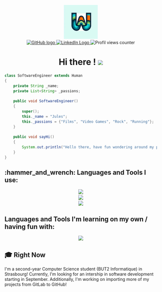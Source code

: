 <div id="header" align="center">
 <source media="(prefers-color-scheme: light)" srcset="images/logo.png">
 <img alt="Witchoy's Logo" src="images/Logo_112x112.png">
</div>

<div i="badges" align="center">
 <a href="https://github.com/Witchoy">
 <img src="https://img.shields.io/badge/GitHub-purple?style=for-the-badge&logo=discord&logoColor=white" alt="GitHub logo"> </a>
 <a href="https://www.linkedin.com/in/jules-goy-9b340a2b7/">
 <img src="https://img.shields.io/badge/LinkedIn-blue?style=for-the-badge&logo=linkedin&logoColor=white" alt="LinkedIn Logo"> </a>
 <img src="https://komarev.com/ghpvc/?username=Witchoy&style=for-the-badge&color=blue" alt="Profil views counter"/>
</div>
<div id="textheader" align="center">
 <h1>
  Hi there !
  <img src="https://media2.giphy.com/media/v1.Y2lkPTc5MGI3NjExMjhpY3h2eGtvMThjZG1ieHEzeHYybW1jb3I5enBwdWJlc2p2N3NvYSZlcD12MV9pbnRlcm5hbF9naWZfYnlfaWQmY3Q9cw/cCBMBrqVdMSJKQiP72/giphy.gif" width="50px"/>
 </h1>
</div>

```java
class SoftwareEngineer extends Human 
{
    private String _name;
    private List<String> _passions;

    public void SoftwareEngineer() 
    {
        super();
        this._name = "Jules";
        this._passions = {"Films", "Video Games", "Rock", "Running"};
    }

    public void sayHi()
    {
        System.out.println("Hello there, have fun wondering around my profil.");
    }
}
```
<div>
    <h2> :hammer_and_wrench: Languages and Tools I use: </h2>
    <p align="center">
    <a href="https://skillicons.dev">
        <img src="https://skillicons.dev/icons?i=c,cs,java,html,css,js,ts,sqlite&theme=light" />
        </br>
        <img src="https://skillicons.dev/icons?i=linux,vscode,androidstudio,idea,gitlab&theme=light" />
        </br>
        <img src="https://skillicons.dev/icons?i=laravel,react&theme=light" />
    </a>
    </p>
    <h2> Languages and Tools I'm learning on my own / having fun with: </h2>
    <p align="center">
    <a href="https://skillicons.dev">
        <img src="https://skillicons.dev/icons?i=cpp,godot,unity,unreal&theme=light" />
    </a>
    </p>
</div>

<div>
    <h2> 🎓 Right Now </h2>
    <p>I'm a second-year Computer Science student (BUT2 Informatique) in Strasbourg! Currently, I'm looking for an intership in software development starting in September. Additionally, I'm working on importing more of my projects from GitLab to GitHub!</p>
</div>

